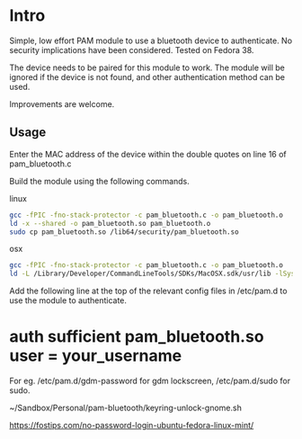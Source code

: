 Intro
=====

Simple, low effort PAM module to use a bluetooth device to authenticate. No security implications have been considered. Tested on Fedora 38. 

The device needs to be paired for this module to work. The module will be ignored if the device is not found, and other authentication method can be used. 

Improvements are welcome.

Usage
-----
Enter the MAC address of the device within the double quotes on line 16 of pam_bluetooth.c

Build the module using the following commands.

linux

```bash
gcc -fPIC -fno-stack-protector -c pam_bluetooth.c -o pam_bluetooth.o
ld -x --shared -o pam_bluetooth.so pam_bluetooth.o
sudo cp pam_bluetooth.so /lib64/security/pam_bluetooth.so
```

osx

```bash 
gcc -fPIC -fno-stack-protector -c pam_bluetooth.c -o pam_bluetooth.o
ld -L /Library/Developer/CommandLineTools/SDKs/MacOSX.sdk/usr/lib -lSystem -dylib -o pam_bluetooth.so pam_bluetooth.o
```

Add the following line at the top of the relevant config files in /etc/pam.d to use the module to authenticate.

# auth sufficient pam_bluetooth.so user = your_username

For eg. /etc/pam.d/gdm-password for gdm lockscreen, /etc/pam.d/sudo for sudo.

~/Sandbox/Personal/pam-bluetooth/keyring-unlock-gnome.sh


https://fostips.com/no-password-login-ubuntu-fedora-linux-mint/

